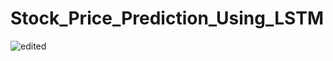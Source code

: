 # Stock_Price_Prediction_Using_LSTM
![edited](https://user-images.githubusercontent.com/63785291/129483973-60d30c65-a6d3-4880-bd03-fe8a140d7a1c.gif)

